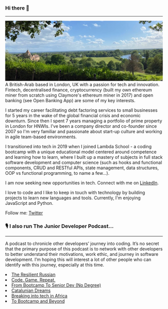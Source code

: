 ### Hi there 👋
---
![Richmond Hill](https://github.com/mellownightpirate/mellownightpirate/blob/master/Organic%20Makeup%20_%20Sustainable%20Style.png?raw=true)
A British-Arab based in London, UK with a passion for tech and innovation. Fintech, decentralised finance, cryptocurrency (built my own ethereum miner from scratch using Claymore's ethereum miner in 2017) and open banking (see Open Banking App) are some of my key interests.

I started my career facilitating debt factoring services to small businesses for 5 years in the wake of the global financial crisis and economic downturn. Since then I spent 7 years managing a portfolio of prime property in London for HNWIs. I've been a company director and co-founder since 2007 so I'm very familiar and passionate about start-up culture and working in agile team-based environments.

I transitioned into tech in 2019 when I joined Lambda School - a coding bootcamp with a unique educational model centered around competence and learning how to learn, where I built up a mastery of subjects in full stack software development and computer science (such as hooks and functional components, CRUD and RESTful APIs, state management, data structures, OOP vs functional programming, to name a few...).

I am now seeking new opportunities in tech. Connect with me on <a href="https://www.linkedin.com/in/amin-hasan/">LinkedIn</a>.

I love to code and I like to keep in touch with technology by building projects to learn new languages and tools. Currently, I'm enjoying JavaScript and Python.

Follow me: <a href="https://twitter.com/u_oI">Twitter</a>

### 🎙 I also run The Junior Developer Podcast...
---
A podcast to chronicle other developers’ journey into coding. It’s no secret that the primary purpose of this podcast is to network with other developers to better understand their motivations, work ethic, and journey in software development. I’m hoping this will interest a lot of other people who can identify with this journey, especially at this time.

<li><a href="https://anchor.fm/amin-hasan/episodes/The-Resilient-Russian-eh33p6">The Resilient Russian</a></li>
<li><a href="https://anchor.fm/amin-hasan/episodes/Code--Game--Repeat-egpn75">Code. Game. Repeat.</a></li>
<li><a href="https://anchor.fm/amin-hasan/episodes/From-Bootcamp-To-Senior-Dev-No-Degree-egftn4">From Bootcamp To Senior Dev (No Degree)</a></li>
<li><a href="https://anchor.fm/amin-hasan/episodes/Catalunian-Dreams-egcbkk">Catalunian Dreams</a></li>
<li><a href="https://anchor.fm/amin-hasan/episodes/Breaking-into-tech-in-Africa-efrtr9">Breaking into tech in Africa</a></li>
<li><a href="https://anchor.fm/amin-hasan/episodes/To-Bootcamp-and-Beyond-efeuv3">To Bootcamp and Beyond</a></li>
<!--
**mellownightpirate/mellownightpirate** is a ✨ _special_ ✨ repository because its `README.md` (this file) appears on your GitHub profile.

Here are some ideas to get you started:

- 🔭 I’m currently working on ...
- 🌱 I’m currently learning ...
- 👯 I’m looking to collaborate on ...
- 🤔 I’m looking for help with ...
- 💬 Ask me about ...
- 📫 How to reach me: ...
- 😄 Pronouns: ...
- ⚡ Fun fact: ...
-->



